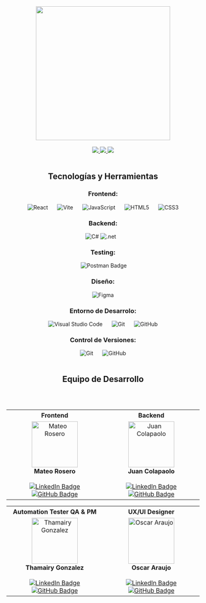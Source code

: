 <div align='center'>
	<img width="350" src="https://github.com/user-attachments/assets/5e1b1ae4-5de1-4b30-9043-a8931fa54765"
</div>

<br>
<br>

<div align='center'>
  <a href="https://justina-io-front.vercel.app/" target="_blank">
    <img  src="https://img.shields.io/badge/DEPLOY_FRONT-5A4FCF?style=for-the-badge&logo=vercel&logoColor=white"/>
  </a>
  <a href="https://www.figma.com/design/hgOwiiVMBqC5zQyLDoNiko/justina.io_NC%2FH1-01-n?node-id=0-1&t=YxUPFtoJaKh8C6eF-1" target="_blank">
    <img  src="https://img.shields.io/badge/VER_DISE%C3%91O-5A4FCF?style=for-the-badge&logo=figma&logoColor=white"/>
  </a>
  <a href="http://justinaapi.somee.com/swagger/index.html" target="_blank">
    <img  src="https://img.shields.io/badge/DEPLOY_BACK-5A4FCF?style=for-the-badge&logo=dotnet&logoColor=white"/>
  </a>
</div>

<br>

## Tecnologías y Herramientas </b>

<h3 align="center"><strong>Frontend:</strong></h3>

<div align="center">
  <img src="https://img.shields.io/badge/react-%2320232a.svg?style=for-the-badge&logo=react&logoColor=%2361DAFB" alt="React" style="margin: 0 10px;">
  <img src="https://img.shields.io/badge/vite-%23646CFF.svg?style=for-the-badge&logo=vite&logoColor=white" alt="Vite" style="margin: 0 10px;">
  <img src="https://img.shields.io/badge/javascript-%23223399.svg?style=for-the-badge&logo=javascript&logoColor=%ff22ff" alt="JavaScript" style="margin: 0 10px;">
  <img src="https://img.shields.io/badge/html5-%23E34F26.svg?style=for-the-badge&logo=html5&logoColor=white" alt="HTML5" style="margin: 0 10px;">
  <img src="https://img.shields.io/badge/css3-%231572B6.svg?style=for-the-badge&logo=css3&logoColor=white" alt="CSS3" style="margin: 0 10px;">
</div>

<h3 align="center"><strong>Backend:</strong></h3>

<div align="center">

<img src='https://img.shields.io/badge/C%23-239120?style=for-the-badge&logo=csharp&logoColor=white' alt='C#'>
<img src='https://img.shields.io/badge/.NET-5C2D91?style=for-the-badge&logo=.net&logoColor=white' alt='.net'>
<img src='https://img.shields.io/badge/Entity%20Framework-5C2D91?style=for-the-badge&logo=.net&logoColor=white' alt=''>
<img src='https://img.shields.io/badge/Microsoft%20SQL%20Server-CC2927?style=for-the-badge&logo=microsoft%20sql%20server&logoColor=white' alt=''>
<img src='https://img.shields.io/badge/-Swagger-%23Clojure?style=for-the-badge&logo=swagger&logoColor=white' alt=''>

</div>

<h3 align="center"><strong>Testing:</strong></h3>
<div align="center">
	<img src='https://img.shields.io/badge/-Swagger-%23Clojure?style=for-the-badge&logo=swagger&logoColor=white' alt=''>
	<img src="https://img.shields.io/badge/-Postman-%23F24E1E.svg?style=for-the-badge&logo=postman&logoColor=white" alt="Postman Badge">
</div>

<h3 align="center"><strong>Diseño:</strong></h3>

<div align="center">
  <img src="https://img.shields.io/badge/figma-%23F24E1E.svg?style=for-the-badge&logo=figma&logoColor=white" alt="Figma" style="margin: 0 10px;">
</div>

<h3 align="center"><strong>Entorno de Desarrolo:</strong></h3>

<div align="center">
  <img src="https://img.shields.io/badge/Visual%20Studio%20Code-0078d7.svg?style=for-the-badge&logo=visual-studio-code&logoColor=white" alt="Visual Studio Code" style="margin: 0 10px;">
  <img src="https://img.shields.io/badge/git-%23F05033.svg?style=for-the-badge&logo=git&logoColor=white" alt="Git" style="margin: 0 10px;">
  <img src="https://img.shields.io/badge/github-%23121011.svg?style=for-the-badge&logo=github&logoColor=white" alt="GitHub" style="margin: 0 10px;">
</div>

<h3 align="center"><strong>Control de Versiones:</strong></h3>

<div align="center">
  <img src="https://img.shields.io/badge/git-%23F05033.svg?style=for-the-badge&logo=git&logoColor=white" alt="Git" style="margin: 0 10px;">
  <img src="https://img.shields.io/badge/github-%23121011.svg?style=for-the-badge&logo=github&logoColor=white" alt="GitHub" style="margin: 0 10px;">
</div>

<br>

##  Equipo de Desarrollo</b>
<br>
<br>

<table>
  <tr>
    <th>Frontend</th>
    <th>Backend</th>
  </tr>
  <tr>
    <td align="center">
      <div align="center">
	<img src="https://avatars.githubusercontent.com/u/72477825?v=4" width="120" alt="Mateo Rosero"/>    
      </div>
      <b>Mateo Rosero</b>
      <br>
      <br>
      <a href="https://www.linkedin.com/in/mateok13/" target="_blank">
        <img src="https://img.shields.io/badge/LinkedIn-0077B5?style=for-the-badge&logo=linkedin&logoColor=white" alt="LinkedIn Badge">
      </a>
      <a href="https://github.com/mateok13" target="_blank">
        <img src="https://img.shields.io/badge/GitHub-181717?style=for-the-badge&logo=github&logoColor=white" alt="GitHub Badge">
      </a>
    </td>
    <td align="center">
      <div align="center">
	<img src="https://avatars.githubusercontent.com/u/145474462?v=4" width="120" alt="Juan Colapaolo"/>    
      </div>
      <b>Juan Colapaolo</b>
      <br>
      <br>
      <a href="https://www.linkedin.com/in/juan-ignacio-colapaolo/" target="_blank">
        <img src="https://img.shields.io/badge/LinkedIn-0077B5?style=for-the-badge&logo=linkedin&logoColor=white" alt="LinkedIn Badge">
      </a>
      <a href="https://github.com/jigcolapaolo" target="_blank">
        <img src="https://img.shields.io/badge/GitHub-181717?style=for-the-badge&logo=github&logoColor=white" alt="GitHub Badge">
      </a>
    </td>
  </tr>
</table>
<table>
  <tr>
    <th>Automation Tester QA & PM</th>
    <th>UX/UI Designer</th>
  </tr>
  <tr>
    <td align="center">
      <div align="center">
	<img src="https://avatars.githubusercontent.com/u/130188881?v=4" width="120" alt="Thamairy Gonzalez"/>    
      </div>
      <b>Thamairy Gonzalez</b>
      <br>
      <br>
      <a href="https://www.linkedin.com/in/thamairy-gonzalez/" target="_blank">
        <img src="https://img.shields.io/badge/LinkedIn-0077B5?style=for-the-badge&logo=linkedin&logoColor=white" alt="LinkedIn Badge">
      </a>
      <a href="https://github.com/ThamairyGonzalez" target="_blank">
        <img src="https://img.shields.io/badge/GitHub-181717?style=for-the-badge&logo=github&logoColor=white" alt="GitHub Badge">
      </a>
    </td>
    <td align="center">
      <div align="center">
	<img src="https://github.com/user-attachments/assets/391e0265-d831-45e1-86f5-124813bb4390" width="120" alt="Oscar Araujo"/>    
      </div>
      <b>Oscar Araujo</b>
      <br>
      <br>
      <a href="https://www.linkedin.com/in/oscar-araujogarcia/" target="_blank">
        <img src="https://img.shields.io/badge/LinkedIn-0077B5?style=for-the-badge&logo=linkedin&logoColor=white" alt="LinkedIn Badge">
      </a>
      <a href="https://github.com/OskrAraujo" target="_blank">
        <img src="https://img.shields.io/badge/GitHub-181717?style=for-the-badge&logo=github&logoColor=white" alt="GitHub Badge">
      </a>
    </td>
  </tr>
</table>
